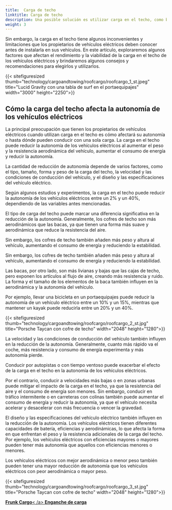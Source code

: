```yaml
---
title:  Carga de techo
linktitle: Carga de techo
description: Una posible solución es utilizar carga en el techo, como bastidores o cajas, para aumentar la capacidad de almacenamiento de los vehículos eléctricos. La carga en el techo puede ayudar a transportar artículos voluminosos, pesados o de formas irregulares, como esquís, bicicletas, kayaks o tiendas de campaña. 
weight: 3
---
```

<!-- markdownlint-disable MD033 -->

Sin embargo, la carga en el techo tiene algunos inconvenientes y limitaciones que los propietarios de vehículos eléctricos deben conocer antes de instalarla en sus vehículos.
En este artículo, exploraremos algunos factores que afectan el rendimiento y la viabilidad de la carga en el techo de los vehículos eléctricos y brindaremos algunos consejos y recomendaciones para elegirlos y utilizarlos.

{{< sitefiguresized thumb="technology/cargoandtowing/roofcargo/roofcargo_1_st.jpeg" title="Lucid Gravity con una tabla de surf en el portaequipajes" width="3000" height="2250">}}

## Cómo la carga del techo afecta la autonomía de los vehículos eléctricos

La principal preocupación que tienen los propietarios de vehículos eléctricos cuando utilizan carga en el techo es cómo afectará su autonomía o hasta dónde pueden conducir con una sola carga. La carga en el techo puede reducir la autonomía de los vehículos eléctricos al aumentar el peso y la resistencia aerodinámica del vehículo, aumentar el consumo de energía y reducir la autonomía.

La cantidad de reducción de autonomía depende de varios factores, como el tipo, tamaño, forma y peso de la carga del techo, la velocidad y las condiciones de conducción del vehículo, y el diseño y las especificaciones del vehículo eléctrico.

Según algunos estudios y experimentos, la carga en el techo puede reducir la autonomía de los vehículos eléctricos entre un 2% y un 40%, dependiendo de las variables antes mencionadas.

El tipo de carga del techo puede marcar una diferencia significativa en la reducción de la autonomía. Generalmente, los cofres de techo son más aerodinámicos que las bacas, ya que tienen una forma más suave y aerodinámica que reduce la resistencia del aire.

Sin embargo, los cofres de techo también añaden más peso y altura al vehículo, aumentando el consumo de energía y reduciendo la estabilidad.

Sin embargo, los cofres de techo también añaden más peso y altura al vehículo, aumentando el consumo de energía y reduciendo la estabilidad.

Las bacas, por otro lado, son más livianas y bajas que las cajas de techo, pero exponen los artículos al flujo de aire, creando más resistencia y ruido. La forma y el tamaño de los elementos de la baca también influyen en la aerodinámica y la autonomía del vehículo.

Por ejemplo, llevar una bicicleta en un portaequipajes puede reducir la autonomía de un vehículo eléctrico entre un 10% y un 15%, mientras que mantener un kayak puede reducirla entre un 20% y un 40%.

{{< sitefiguresized thumb="technology/cargoandtowing/roofcargo/roofcargo_2_st.jpg" title="Porsche Taycan con cofre de techo" width="2048" height="1280">}}

La velocidad y las condiciones de conducción del vehículo también influyen en la reducción de la autonomía. Generalmente, cuanto más rápido va el coche, más resistencia y consumo de energía experimenta y más autonomía pierde.

Conducir por autopistas o con tiempo ventoso puede exacerbar el efecto de la carga en el techo en la autonomía de los vehículos eléctricos.

Por el contrario, conducir a velocidades más bajas o en zonas urbanas puede mitigar el impacto de la carga en el techo, ya que la resistencia del aire y el consumo de energía son menores. Sin embargo, conducir en tráfico intermitente o en carreteras con colinas también puede aumentar el consumo de energía y reducir la autonomía, ya que el vehículo necesita acelerar y desacelerar con más frecuencia o vencer la gravedad.

El diseño y las especificaciones del vehículo eléctrico también influyen en la reducción de la autonomía. Los vehículos eléctricos tienen diferentes capacidades de batería, eficiencias y aerodinámicas, lo que afecta la forma en que enfrentan el peso y la resistencia adicionales de la carga del techo. Por ejemplo, los vehículos eléctricos con eficiencias mayores o mayores pueden tener más autonomía que aquellos con eficiencias menores o menores.

Los vehículos eléctricos con mejor aerodinámica o menor peso también pueden tener una mayor reducción de autonomía que los vehículos eléctricos con peor aerodinámica o mayor peso.

{{< sitefiguresized thumb="technology/cargoandtowing/roofcargo/roofcargo_3_st.jpg" title="Porsche Taycan con cofre de techo" width="2048" height="1280">}}

<div class="mt-3 mb-3">
     <a href="../frunkcargo/" class="text-decoration-none text-black"><strong><i class="bi-arrow-left"></i> Frunk Cargo</strong>< /a>
     <a href="../hitchcargo/" class="text-decoration-none text-black float-end"><strong>Enganche de carga <i class="bi-arrow-right"></i></strong></a>
</div>